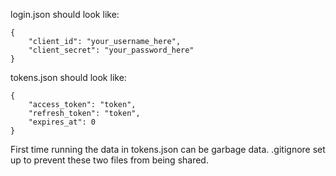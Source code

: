 login.json should look like:

    {
        "client_id": "your_username_here",
        "client_secret": "your_password_here"
    }

tokens.json should look like:

    {
        "access_token": "token",
        "refresh_token": "token",
        "expires_at": 0
    }

First time running the data in tokens.json can be garbage data. 
.gitignore set up to prevent these two files from being shared.
